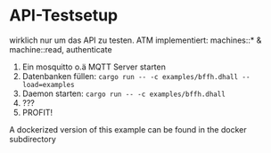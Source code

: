 # API-Testsetup

wirklich nur um das API zu testen. ATM implementiert: machines::* & machine::read, authenticate

1. Ein mosquitto o.ä MQTT Server starten
1. Datenbanken füllen: `cargo run -- -c examples/bffh.dhall --load=examples`
1. Daemon starten: `cargo run -- -c examples/bffh.dhall`
1. ???
1. PROFIT!

A dockerized version of this example can be found in the docker subdirectory